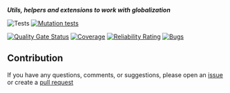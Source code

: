 ***Utils, helpers and extensions to work with globalization***

![Tests](https://github.com/TechNobre/PowerUtils.Globalization/actions/workflows/tests.yml/badge.svg)
[![Mutation tests](https://img.shields.io/endpoint?style=flat&url=https%3A%2F%2Fbadge-api.stryker-mutator.io%2Fgithub.com%2FTechNobre%2FPowerUtils.Globalization%2Fmain)](https://dashboard.stryker-mutator.io/reports/github.com/TechNobre/PowerUtils.Globalization/main)

[![Quality Gate Status](https://sonarcloud.io/api/project_badges/measure?project=TechNobre_PowerUtils.Globalization&metric=alert_status)](https://sonarcloud.io/summary/new_code?id=TechNobre_PowerUtils.Globalization)
[![Coverage](https://sonarcloud.io/api/project_badges/measure?project=TechNobre_PowerUtils.Globalization&metric=coverage)](https://sonarcloud.io/summary/new_code?id=TechNobre_PowerUtils.Globalization)
[![Reliability Rating](https://sonarcloud.io/api/project_badges/measure?project=TechNobre_PowerUtils.Globalization&metric=reliability_rating)](https://sonarcloud.io/summary/new_code?id=TechNobre_PowerUtils.Globalization)
[![Bugs](https://sonarcloud.io/api/project_badges/measure?project=TechNobre_PowerUtils.Globalization&metric=bugs)](https://sonarcloud.io/summary/new_code?id=TechNobre_PowerUtils.Globalization)



## Contribution

If you have any questions, comments, or suggestions, please open an [issue](https://github.com/TechNobre/PowerUtils.Globalization/issues/new/choose) or create a [pull request](https://github.com/TechNobre/PowerUtils.Globalization/compare)
